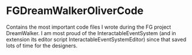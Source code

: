 # FGDreamWalkerOliverCode
Contains the most important code files I wrote during the FG project DreamWalker.
I am most proud of the InteractableEventSystem (and in extension its editor script InteractableEventSystemEditor) since that saved lots of time for the designers.
